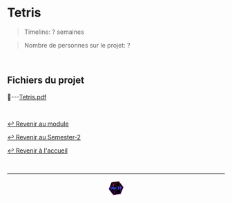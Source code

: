# Tetris

> Timeline: ? semaines

> Nombre de personnes sur le projet: ?

<br>

## Fichiers du projet
📂---[Tetris.pdf](https://github.com/Studio-17/Epitech-Subjects/blob/main/Semester-2/B-PSU-200/Tetris/Tetris.pdf)


<br>

[↩️ Revenir au module](https://github.com/Studio-17/Epitech-Subjects/tree/main/Semester-2/B-PSU-200)

[↩️ Revenir au Semester-2](https://github.com/Studio-17/Epitech-Subjects/tree/main/Semester-2)

[↩️ Revenir à l'accueil](https://github.com/Studio-17/Epitech-Subjects)

<br>

---

<div align="center">

<a href="https://github.com/Studio-17" target="_blank"><img src="../../../assets/voc17.gif" width="40"></a>

</div>
